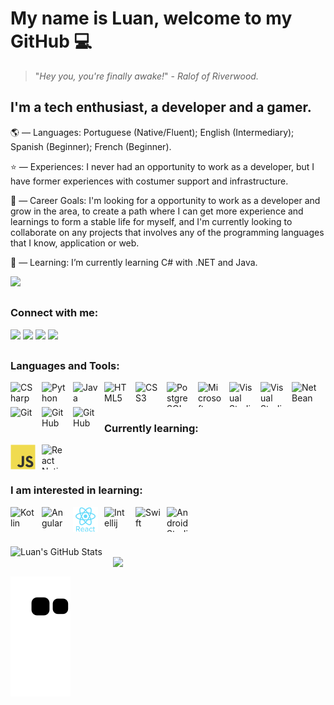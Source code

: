 # My name is Luan, welcome to my GitHub 💻

> "_Hey you, you're finally awake!_" - _Ralof of Riverwood._

## I'm a tech enthusiast, a developer and a gamer.

🌎 — Languages: Portuguese (Native/Fluent); English (Intermediary); Spanish (Beginner); French (Beginner).

⭐ — Experiences: I never had an opportunity to work as a developer, but I have former experiences with costumer support and infrastructure.

🚀 — Career Goals: I'm looking for a opportunity to work as a developer and grow in the area, to create a path where I can get more experience and learnings to form a stable life for myself, and I'm currently looking to collaborate on any projects that involves any of the programming languages that I know, application or web.

🌱 — Learning: I’m currently learning C# with .NET and Java.

![](https://komarev.com/ghpvc/?username=luanc22&color=grey&style=for-the-badge)

##

### Connect with me:
 
<div> 
<a href="https://www.instagram.com/cabr_luan/" target="_blank"><img src="https://img.shields.io/badge/-Instagram-%23E4405F?style=for-the-badge&logo=instagram&logoColor=white" target="_blank"></a>
<a href="https://www.twitch.tv/wogioo" target="_blank"><img src="https://img.shields.io/badge/Twitch-9146FF?style=for-the-badge&logo=twitch&logoColor=white" target="_blank"></a>
<a href ="mailto:luancabral5566@gmail.com"><img src="https://img.shields.io/badge/-Gmail-%23333?style=for-the-badge&logo=gmail&logoColor=white" target="_blank"></a>
<a href="https://www.linkedin.com/in/luanc22/" target="_blank"><img src="https://img.shields.io/badge/-LinkedIn-%230077B5?style=for-the-badge&logo=linkedin&logoColor=white" target="_blank"></a> 
 
</div>

##

### Languages and Tools:

<div>
<img align="left" alt="CSharp" width="40px" height="40px" src="https://cdn.worldvectorlogo.com/logos/c--4.svg" style="padding-right:10px;" title="CSharp" />
<img align="left" alt="Python" width="40px" height="40px" src="https://upload.wikimedia.org/wikipedia/commons/thumb/c/c3/Python-logo-notext.svg/1200px-Python-logo-notext.svg.png" style="padding-right:10px;" title="Python" />
<img align="left" alt="Java" width="40px" height="40px" src="https://brandlogos.net/wp-content/uploads/2021/11/java-logo.png" style="padding-right:10px;" title="Java" />
<img align="left" alt="HTML5" width="40px" height="40px" src="https://cdn.jsdelivr.net/gh/devicons/devicon/icons/html5/html5-original.svg" style="padding-right:10px;" title="HTML5"/>
<img align="left" alt="CSS3" width="40px" height="40px" src="https://cdn.jsdelivr.net/gh/devicons/devicon/icons/css3/css3-original.svg" style="padding-right:10px;" title="CSS3"/>
<img align="left" alt="PostgreSQL" width="40px" height="40px" src="https://upload.wikimedia.org/wikipedia/commons/thumb/2/29/Postgresql_elephant.svg/1985px-Postgresql_elephant.svg.png" style="padding-right:10px;" title="PostgreSQL"/>
<img align="left" alt="Microsoft SQL Server" width="40px" height="40px" src="https://www.svgrepo.com/show/303229/microsoft-sql-server-logo.svg" style="padding-right:10px;" title="Microsoft SQL Server"/> 
<img align="left" alt="Visual Studio Code" width="40px" height="40px" src="https://cdn.jsdelivr.net/gh/devicons/devicon/icons/vscode/vscode-original.svg" style="padding-right:10px;" title="VSCode" />
<img align="left" alt="Visual Studio" width="40px" height="40px" src="https://upload.wikimedia.org/wikipedia/commons/thumb/5/59/Visual_Studio_Icon_2019.svg/2060px-Visual_Studio_Icon_2019.svg.png" style="padding-right:10px;" title="Visual Studio" />
<img align="left" alt="NetBeans" width="40px" height="40px" src="https://upload.wikimedia.org/wikipedia/commons/thumb/9/98/Apache_NetBeans_Logo.svg/1200px-Apache_NetBeans_Logo.svg.png" style="padding-right:10px;" title="NetBeans" />
<img align="left" alt="Git" width="40px" height="40px" src="https://cdn.jsdelivr.net/gh/devicons/devicon/icons/git/git-original.svg" style="padding-right:10px;" title="Git"/>
<img align="left" alt="GitHub" width="40px" height="40px" src="https://user-images.githubusercontent.com/3369400/139447912-e0f43f33-6d9f-45f8-be46-2df5bbc91289.png#gh-dark-mode-only" style="padding-right:10px;" title="Github"/>
<img align="left" alt="GitHub" width="40px" height="40px" src="https://user-images.githubusercontent.com/3369400/139448065-39a229ba-4b06-434b-bc67-616e2ed80c8f.png#gh-light-mode-only" style="padding-right:10px;" title="Github"/>

</div>

<br></br>

##

### Currently learning:

</div>
<img align="left" alt="JavaScript" width="40px" height="40px" src="https://github.com/devicons/devicon/blob/master/icons/javascript/javascript-original.svg" style="padding-right:10px;" title="JavaScript" />
<img align="left" alt="React Native" width="40px" height="40px" src="https://user-images.githubusercontent.com/49588133/178794823-f826e137-784e-4233-94c1-6bf2ae7ed897.png" style="padding-right:10px;" title="React Native" />
</div>

<br></br>

##

### I am interested in learning:

<div>
<img align="left" alt="Kotlin" width="40px" height="40px" src="https://upload.wikimedia.org/wikipedia/commons/thumb/0/06/Kotlin_Icon.svg/512px-Kotlin_Icon.svg.png?20171012085709" style="padding-right:10px;" title="Kotlin" />
 <img align="left" alt="Angular" width="40px" height="40px" src="https://upload.wikimedia.org/wikipedia/commons/thumb/c/cf/Angular_full_color_logo.svg/512px-Angular_full_color_logo.svg.png" style="padding-right:10px;" title="Angular" />
 <img align="left" alt="React" width="40px" height="40px" src="https://github.com/devicons/devicon/blob/master/icons/react/react-original-wordmark.svg" style="padding-right:10px;" title="React" />
<img align="left" alt="Intellij" width="40px" height="40px" src="https://upload.wikimedia.org/wikipedia/commons/thumb/9/9c/IntelliJ_IDEA_Icon.svg/1200px-IntelliJ_IDEA_Icon.svg.png" style="padding-right:10px;" title="Intellij"/>
<img align="left" alt="Swift" width="40px" height="40px" src="https://cdn4.iconfinder.com/data/icons/logos-3/504/Swift-2-512.png" style="padding-right:10px;" title="Swift"/>
<img align="left" alt="Android Studio" width="40px" height="40px" src="https://upload.wikimedia.org/wikipedia/commons/thumb/e/e3/Android_Studio_Icon_%282014-2019%29.svg/1200px-Android_Studio_Icon_%282014-2019%29.svg.png" style="padding-right:10px;" title="Android Studio"/>
</div>
<br></br>

##

</p><img align="left" alt="Luan's GitHub Stats" src="https://github-readme-stats.vercel.app/api?username=luanc22&show_icons=true&theme=gotham" width="460" /></p>

<p><img align="right" src="https://github-readme-stats.vercel.app/api/top-langs?username=luanc22&show_icons=true&theme=gotham&locale=en&layout=compact&langs_count=10&hide=makefile,shell,vue,tsql,cmake,brainfuck" width="340"  /></p>

<br></br>


![Snake animation](https://github.com/luanc22/luanc22/blob/output/github-contribution-grid-snake.svg)

##
